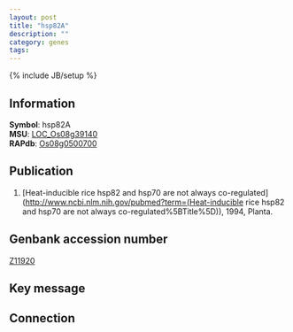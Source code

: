 ```yaml
---
layout: post
title: "hsp82A"
description: ""
category: genes
tags: 
---
```

{% include JB/setup %}

## Information
__Symbol__: hsp82A  
__MSU__: [LOC_Os08g39140](http://rice.plantbiology.msu.edu/cgi-bin/ORF_infopage.cgi?orf=LOC_Os08g39140)  
__RAPdb__: [Os08g0500700](http://rapdb.dna.affrc.go.jp/viewer/gbrowse_details/irgsp1?name=Os08g0500700)  

## Publication
1. [Heat-inducible rice hsp82 and hsp70 are not always co-regulated](http://www.ncbi.nlm.nih.gov/pubmed?term=(Heat-inducible rice hsp82 and hsp70 are not always co-regulated%5BTitle%5D)), 1994, Planta.

## Genbank accession number
[Z11920](http://www.ncbi.nlm.nih.gov/nuccore/Z11920)

## Key message

## Connection


